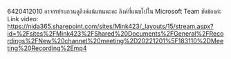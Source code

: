 6420412010
อาจารย์รบกวนดูลิงค์แน้แทนนะคะ ลิงค์ที่แนบไปใน Microsoft Team ขัดข้องค่ะ
Link video: https://nida365.sharepoint.com/sites/Mink423/_layouts/15/stream.aspx?id=%2Fsites%2FMink423%2FShared%20Documents%2FGeneral%2FRecordings%2FNew%20channel%20meeting%2D20221201%5F183110%2DMeeting%20Recording%2Emp4
